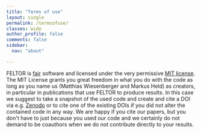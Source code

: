 ```yaml
---
title: "Terms of use"
layout: single
permalink: /termsofuse/
classes: wide
author_profile: false
comments: false
sidebar:
  nav: "about"

---
```


FELTOR is [fair](https://www.force11.org/fairprinciples) software and
licensed under the very permissive [MIT license](https://en.wikipedia.org/wiki/MIT_License). The MIT
License grants you great freedom in what you do with the code as long as
you name us (Matthias Wiesenberger and Markus Held) as creators, in
particular in publications that use FELTOR to produce results. In this
case we suggest to take a snapshot of the used code and create and cite
a DOI via e.g. [Zenodo](http://www.zenodo.org) or to cite one of the
existing DOIs if you did not alter the contained code in any way. We are
happy if you cite our papers, but you don't have to just because you
used our code and we certainly do not demand to be coauthors when we do
not contribute directly to your results.